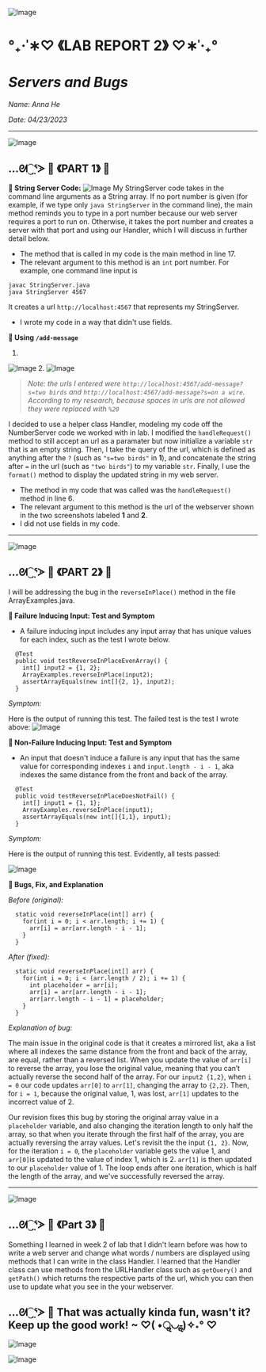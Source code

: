 ![Image](https://media.discordapp.net/attachments/783745953680326656/1094753603274686584/IMG_4813.png?width=2520&height=132)
#                                 °₊·ˈ∗♡ 《LAB REPORT 2》 ♡∗ˈ‧₊°
#                                      _Servers and Bugs_

*Name: Anna He*

*Date: 04/23/2023*

---
![Image](https://media.discordapp.net/attachments/783745953680326656/1094753603274686584/IMG_4813.png?width=2520&height=132)

## …ᘛ⁐̤ᕐᐷ 🍒 《PART 1》 🍒 

**🍒 String Server Code:**
![Image](https://media.discordapp.net/attachments/717565547268669500/1099959946801582131/Screen_Shot_2023-04-24_at_12.28.03_AM.png?width=1828&height=1236)
My StringServer code takes in the command line arguments as a String array. If no port number is given (for example, if we type only `java StringServer` in the command line), the main method reminds you to type in a port number because our web server requires a port to run on. Otherwise, it takes the port number and creates a server with that port and using our Handler, which I will discuss in further detail below. 
* The method that is called in my code is the main method in line 17.
* The relevant argument to this method is an `int` port number. For example, one command line input is 
```
javac StringServer.java
java StringServer 4567
```
It creates a url `http://localhost:4567` that represents my StringServer.
* I wrote my code in a way that didn't use fields.

**🍒 Using `/add-message`**

1. 
![Image](https://media.discordapp.net/attachments/783745953680326656/1099960789500170330/Screen_Shot_2023-04-24_at_12.31.22_AM.png?width=1856&height=512)
2.
![Image](https://media.discordapp.net/attachments/783745953680326656/1100131424453017681/Screen_Shot_2023-04-24_at_11.49.24_AM.png?width=1912&height=524)
> _Note: the urls I entered were `http://localhost:4567/add-message?s=two birds` and `http://localhost:4567/add-message?s=on a wire`. According to my research, because spaces in urls are not allowed they were replaced with `%20`_

I decided to use a helper class Handler, modeling my code off the NumberServer code we worked with in lab. I modified the `handleRequest()` method to still accept an url as a paramater but now initialize a variable `str` that is an empty string. Then, I take the query of the url, which is defined as anything after the `?` (such as `"s=two birds"` in **1**), and concatenate the string after `=` in the url (such as `"two birds"`) to my variable `str`. Finally, I use the `format()` method to display the updated string in my web server. 
* The method in my code that was called was the `handleRequest()` method in line 6.
* The relevant argument to this method is the url of the webserver shown in the two screenshots labeled **1** and **2**. 
* I did not use fields in my code. 
---
![Image](https://media.discordapp.net/attachments/783745953680326656/1094753603274686584/IMG_4813.png?width=2520&height=132)

## …ᘛ⁐̤ᕐᐷ 🍒 《PART 2》 🍒 

I will be addressing the bug in the `reverseInPlace()` method in the file ArrayExamples.java.

**🍒 Failure Inducing Input: Test and Symptom** 

* A failure inducing input includes any input array that has unique values for each index, such as the test I wrote below.
```
  @Test
  public void testReverseInPlaceEvenArray() {
    int[] input2 = {1, 2};
    ArrayExamples.reverseInPlace(input2);
    assertArrayEquals(new int[]{2, 1}, input2);
  }
```
_Symptom:_ 

Here is the output of running this test. The failed test is the test I wrote above: 
![Image](https://media.discordapp.net/attachments/783745953680326656/1100205705056768030/Screen_Shot_2023-04-24_at_4.44.34_PM.png?width=2520&height=1150)

**🍒 Non-Failure Inducing Input: Test and Symptom** 

* An input that doesn't induce a failure is any input that has the same value for corresponding indexes `i` and `input.length - i - 1`, aka indexes the same distance from the front and back of the array.
```
  @Test
  public void testReverseInPlaceDoesNotFail() {
    int[] input1 = {1, 1};
    ArrayExamples.reverseInPlace(input1);
    assertArrayEquals(new int[]{1,1}, input1);
  }
```
_Symptom:_

Here is the output of running this test. Evidently, all tests passed: 

![Image](https://media.discordapp.net/attachments/783745953680326656/1100135465081909298/Screen_Shot_2023-04-24_at_12.05.29_PM.png?width=2244&height=576)

**🍒 Bugs, Fix, and Explanation** 

_Before (original):_
```
  static void reverseInPlace(int[] arr) {
    for(int i = 0; i < arr.length; i += 1) {
      arr[i] = arr[arr.length - i - 1];
    }
  }
  ```
_After (fixed):_
```
  static void reverseInPlace(int[] arr) {
    for(int i = 0; i < (arr.length / 2); i += 1) {
      int placeholder = arr[i];
      arr[i] = arr[arr.length - i - 1];
      arr[arr.length - i - 1] = placeholder;
    }
  }
```
_Explanation of bug:_

The main issue in the original code is that it creates a mirrored list, aka a list where all indexes the same distance from the front and back of the array, are equal, rather than a reversed list. When you update the value of `arr[i]` to reverse the array, you lose the original value, meaning that you can’t actually reverse the second half of the array. For our `input2 {1,2}`, when `i = 0` our code updates `arr[0]` to `arr[1]`, changing the array to `{2,2}`. Then, for `i = 1`, because the original value, 1, was lost, `arr[1]` updates to the incorrect value of 2.

Our revision fixes this bug by storing the original array value in a `placeholder` variable, and also changing the iteration length to only half the array, so that when you iterate through the first half of the array, you are actually reversing the array values. Let's revisit the the input `{1, 2}`. Now, for the iteration `i = 0`, the `placeholder` variable gets the value 1, and `arr[0]`is updated to the value of index 1, which is 2. `arr[1]` is then updated to our `placeholder` value of 1. The loop ends after one iteration, which is half the length of the array, and we've successfully reversed the array. 

---
![Image](https://media.discordapp.net/attachments/783745953680326656/1094753603274686584/IMG_4813.png?width=2520&height=132)

## …ᘛ⁐̤ᕐᐷ 🍒 《Part 3》 🍒 

Something I learned in week 2 of lab that I didn't learn before was how to write a web server and change what words / numbers are displayed using methods that I can write in the class Handler. I learned that the Handler class can use methods from the URLHandler class such as `getQuery()` and `getPath()` which returns the respective parts of the url, which you can then use to update what you see in the your webserver. 


## …ᘛ⁐̤ᕐᐷ 🍒 That was actually kinda fun, wasn't it? Keep up the good work! ~ ♡( •ॢ◡-ॢ)✧˖° ♡
![Image](https://i.pinimg.com/originals/62/8a/0a/628a0a38a8f0b9b9efa19492f63ea541.png)
   
![Image](https://media.discordapp.net/attachments/783745953680326656/1094753603274686584/IMG_4813.png?width=2520&height=132)
